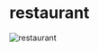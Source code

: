 # restaurant
![restaurant](https://user-images.githubusercontent.com/53113741/209195018-2edb04e9-14ec-47d5-95c2-c75c524ee07d.png)
